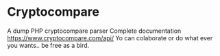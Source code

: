 # Cryptocompare <br>
A dump PHP cryptocompare parser
Complete documentation https://www.cryptocompare.com/api/
Yo can colaborate or do what ever you wants.. be free as a bird.
